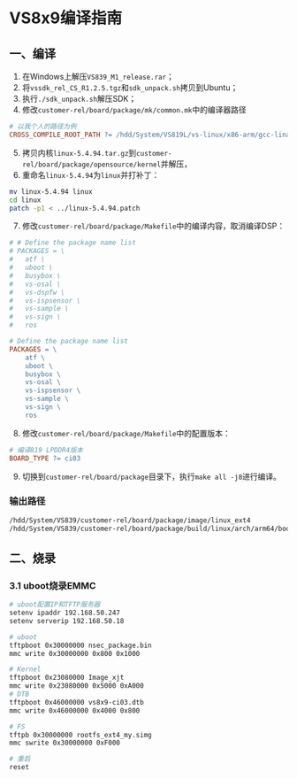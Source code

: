 # VS8x9编译指南

## 一、编译

1. 在Windows上解压`VS839_M1_release.rar`；
2. 将`vssdk_rel_CS_R1.2.5.tgz`和`sdk_unpack.sh`拷贝到Ubuntu；
3. 执行`./sdk_unpack.sh`解压SDK；
4. 修改`customer-rel/board/package/mk/common.mk`中的编译器路径

```makefile
# 以我个人的路径为例
CROSS_COMPILE_ROOT_PATH	?= /hdd/System/VS819L/vs-linux/x86-arm/gcc-linaro-7.5.0-aarch64-linux-gnu
```

5. 拷贝内核`linux-5.4.94.tar.gz`到`customer-rel/board/package/opensource/kernel`并解压，
6. 重命名`linux-5.4.94`为`linux`并打补丁：

```sh
mv linux-5.4.94 linux
cd linux
patch -p1 < ../linux-5.4.94.patch
```

7. 修改`customer-rel/board/package/Makefile`中的编译内容，取消编译DSP：

```makefile
# # Define the package name list
# PACKAGES = \
# 	atf \
# 	uboot \
# 	busybox \
# 	vs-osal \
# 	vs-dspfw \
# 	vs-ispsensor \
# 	vs-sample \
# 	vs-sign \
# 	ros

# Define the package name list
PACKAGES = \
	atf \
	uboot \
	busybox \
	vs-osal \
	vs-ispsensor \
	vs-sample \
	vs-sign \
	ros
```

8. 修改`customer-rel/board/package/Makefile`中的配置版本：

```makefile
# 编译819 LPDDR4版本
BOARD_TYPE ?= ci03
```

9. 切换到`customer-rel/board/package`目录下，执行`make all -j8`进行编译。


### 输出路径

```sh
/hdd/System/VS839/customer-rel/board/package/image/linux_ext4
/hdd/System/VS839/customer-rel/board/package/build/linux/arch/arm64/boot/dts/visinextek
```

## 二、烧录

### 3.1 uboot烧录EMMC

```sh
# uboot配置IP和TFTP服务器
setenv ipaddr 192.168.50.247
setenv serverip 192.168.50.18

# uboot
tftpboot 0x30000000 nsec_package.bin
mmc write 0x30000000 0x800 0x1000

# Kernel
tftpboot 0x23080000 Image_xjt
mmc write 0x23080000 0x5000 0xA000
# DTB
tftpboot 0x46000000 vs8x9-ci03.dtb
mmc write 0x46000000 0x4000 0x800

# FS
tftpb 0x30000000 rootfs_ext4_my.simg
mmc swrite 0x30000000 0xF000

# 重启
reset
```
